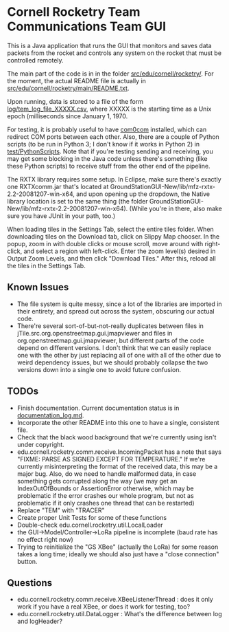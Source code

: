 # Cornell Rocketry Team Communications Team GUI

This is a Java application that runs the GUI that monitors and saves data packets from the rocket and controls any system on the rocket that must be controlled remotely.

The main part of the code is in in the folder [src/edu/cornell/rocketry/](src/edu/cornell/rocketry/). For the moment, the actual README file is actually in [src/edu/cornell/rocketry/main/README.txt](src/edu/cornell/rocketry/main/README.txt).

Upon running, data is stored to a file of the form [log/tem_log_file_XXXXX.csv](log/tem_log_file_XXXXX.csv), where XXXXX is the starting time as a Unix epoch (milliseconds since January 1, 1970.

For testing, it is probably useful to have [com0com](http://com0com.sourceforge.net/) installed, which can redirect COM ports between each other. Also, there are a couple of Python scripts (to be run in Python 3; I don't know if it works in Python 2) in [test/PythonScripts](test/PythonScripts). Note that if you're testing sending and receiving, you may get some blocking in the Java code unless there's something (like these Python scripts) to receive stuff from the other end of the pipeline.

The RXTX library requires some setup. In Eclipse, make sure there's exactly one RXTXcomm.jar that's located at GroundStationGUI-New/lib/mfz-rxtx-2.2-20081207-win-x64, and upon opening up the dropdown, the Native library location is set to the same thing (the folder GroundStationGUI-New/lib/mfz-rxtx-2.2-20081207-win-x64). (While you're in there, also make sure you have JUnit in your path, too.)

When loading tiles in the Settings Tab, select the entire tiles folder. When downloading tiles on the Download tab, click on Slippy Map chooser. In the popup, zoom in with double clicks or mouse scroll, move around with right-click, and select a region with left-click. Enter the zoom level(s) desired in Output Zoom Levels, and then click "Download Tiles." After this, reload all the tiles in the Settings Tab.

## Known Issues
- The file system is quite messy, since a lot of the libraries are imported in their entirety, and spread out across the system, obscuring our actual code.
- There're several sort-of-but-not-really duplicates between files in jTile.src.org.openstreetmap.gui.jmapviewer and files in org.openstreetmap.gui.jmapviewer, but different parts of the code depend on different versions. I don't think that we can easily replace one with the other by just replacing all of one with all of the other due to weird dependency issues, but we should probably collapse the two versions down into a single one to avoid future confusion.

## TODOs
- Finish documentation. Current documentation status is in [documentation_log.md](documentation_log.md).
- Incorporate the other README into this one to have a single, consistent file.
- Check that the black wood background that we're currently using isn't under copyright.
- edu.cornell.rocketry.comm.receive.IncomingPacket has a note that says "FIXME: PARSE AS SIGNED EXCEPT FOR TEMPERATURE." If we're currently misinterpreting the format of the received data, this may be a major bug. Also, do we need to handle malformed data, in case something gets corrupted
along the way (we may get an IndexOutOfBounds or AssertionError otherwise, which may be problematic if the error crashes our whole program, but not as problematic if it only crashes one thread that can be restarted)
- Replace "TEM" with "TRACER"
- Create proper Unit Tests for some of these functions
- Double-check edu.cornell.rocketry.util.LocalLoader
- the GUI->Model/Controller->LoRa pipeline is incomplete (baud rate has no effect right now)
- Trying to reinitialize the "GS XBee" (actually the LoRa) for some reason takes a long time; ideally we should also just have a "close connection" button.

## Questions
- edu.cornell.rocketry.comm.receive.XBeeListenerThread : does it only work if you have a real XBee, or does it work for testing, too?
- edu.cornell.rocketry.util.DataLogger : What's the difference between log and logHeader?